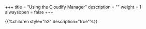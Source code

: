 +++
title = "Using the Cloudify Manager"
description = ""
weight = 1
alwaysopen = false
+++

{{%children style="h2" description="true"%}}
